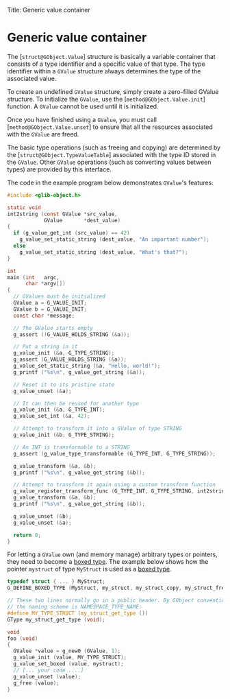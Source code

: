 Title: Generic value container

# Generic value container

The [`struct@GObject.Value`] structure is basically a variable container
that consists of a type identifier and a specific value of that type. The
type identifier within a `GValue` structure always determines the type of the
associated value.

To create an undefined `GValue` structure, simply create a zero-filled
GValue structure. To initialize the `GValue`, use the
[`method@GObject.Value.init`] function. A `GValue` cannot be used until it
is initialized.

Once you have finished using a `GValue`, you must call
[`method@GObject.Value.unset`] to ensure that all the resources associated
with the `GValue` are freed.

The basic type operations (such as freeing and copying) are determined by
the [`struct@GObject.TypeValueTable`] associated with the type ID stored in
the `GValue`. Other `GValue` operations (such as converting values between
types) are provided by this interface.

The code in the example program below demonstrates `GValue`'s features:

```c
#include <glib-object.h>

static void
int2string (const GValue *src_value,
            GValue       *dest_value)
{
  if (g_value_get_int (src_value) == 42)
    g_value_set_static_string (dest_value, "An important number");
  else
    g_value_set_static_string (dest_value, "What's that?");
}

int
main (int   argc,
      char *argv[])
{
  // GValues must be initialized
  GValue a = G_VALUE_INIT;
  GValue b = G_VALUE_INIT;
  const char *message;

  // The GValue starts empty
  g_assert (!G_VALUE_HOLDS_STRING (&a));

  // Put a string in it
  g_value_init (&a, G_TYPE_STRING);
  g_assert (G_VALUE_HOLDS_STRING (&a));
  g_value_set_static_string (&a, "Hello, world!");
  g_printf ("%s\n", g_value_get_string (&a));

  // Reset it to its pristine state
  g_value_unset (&a);

  // It can then be reused for another type
  g_value_init (&a, G_TYPE_INT);
  g_value_set_int (&a, 42);

  // Attempt to transform it into a GValue of type STRING
  g_value_init (&b, G_TYPE_STRING);

  // An INT is transformable to a STRING
  g_assert (g_value_type_transformable (G_TYPE_INT, G_TYPE_STRING));

  g_value_transform (&a, &b);
  g_printf ("%s\n", g_value_get_string (&b));

  // Attempt to transform it again using a custom transform function
  g_value_register_transform_func (G_TYPE_INT, G_TYPE_STRING, int2string);
  g_value_transform (&a, &b);
  g_printf ("%s\n", g_value_get_string (&b));

  g_value_unset (&b);
  g_value_unset (&a);

  return 0;
}
```

For letting a `GValue` own (and memory manage) arbitrary types or pointers,
they need to become a [boxed type](boxed.html). The example below shows how
the pointer `mystruct` of type `MyStruct` is used as a [boxed type](boxed.html).

```c
typedef struct { ... } MyStruct;
G_DEFINE_BOXED_TYPE (MyStruct, my_struct, my_struct_copy, my_struct_free)

// These two lines normally go in a public header. By GObject convention,
// the naming scheme is NAMESPACE_TYPE_NAME:
#define MY_TYPE_STRUCT (my_struct_get_type ())
GType my_struct_get_type (void);

void
foo (void)
{
  GValue *value = g_new0 (GValue, 1);
  g_value_init (value, MY_TYPE_STRUCT);
  g_value_set_boxed (value, mystruct);
  // [... your code ....]
  g_value_unset (value);
  g_free (value);
}
```
